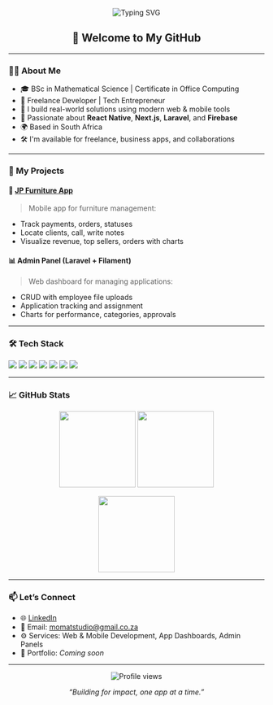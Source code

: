 <!-- Profile Banner -->
<p align="center">
  <img src="https://readme-typing-svg.demolab.com?font=Fira+Code&pause=1000&center=true&vCenter=true&width=435&lines=Hi+I'm+Mohau+Matthews+Maphalle!;Full+Stack+Developer;React+Native+%7C+Laravel+%7C+Firebase+%7C+Next.js" alt="Typing SVG" />
</p>

<h2 align="center">👋 Welcome to My GitHub</h2>

---

### 🧑‍💻 About Me

- 🎓 BSc in Mathematical Science | Certificate in Office Computing  
- 💼 Freelance Developer | Tech Entrepreneur  
- 🔨 I build real-world solutions using modern web & mobile tools  
- 📱 Passionate about **React Native**, **Next.js**, **Laravel**, and **Firebase**  
- 🌍 Based in South Africa  
- 🛠️ I'm available for freelance, business apps, and collaborations  

---

### 🚀 My Projects

#### 📱 [JP Furniture App](https://github.com/momatstudio/jp-furniture-app)
> Mobile app for furniture management:
- Track payments, orders, statuses
- Locate clients, call, write notes
- Visualize revenue, top sellers, orders with charts

#### 📊 Admin Panel (Laravel + Filament)
> Web dashboard for managing applications:
- CRUD with employee file uploads
- Application tracking and assignment
- Charts for performance, categories, approvals

---

### 🛠️ Tech Stack

<p align="left">
  <img src="https://img.shields.io/badge/React_Native-20232A?style=for-the-badge&logo=react&logoColor=61DAFB" />
  <img src="https://img.shields.io/badge/Next.js-000000?style=for-the-badge&logo=nextdotjs&logoColor=white" />
  <img src="https://img.shields.io/badge/Laravel-F55247?style=for-the-badge&logo=laravel&logoColor=white" />
  <img src="https://img.shields.io/badge/Firebase-FFCB2B?style=for-the-badge&logo=firebase&logoColor=000" />
  <img src="https://img.shields.io/badge/PostgreSQL-316192?style=for-the-badge&logo=postgresql&logoColor=white" />
  <img src="https://img.shields.io/badge/MobX-FF9955?style=for-the-badge&logo=mobx&logoColor=000" />
  <img src="https://img.shields.io/badge/Tailwind_CSS-06B6D4?style=for-the-badge&logo=tailwindcss&logoColor=white" />
</p>

---

### 📈 GitHub Stats

<p align="center">
  <img src="https://github-readme-stats.vercel.app/api?username=momatstudio&show_icons=true&theme=radical" height="150" />
  <img src="https://github-readme-streak-stats.herokuapp.com/?user=momatstudio&theme=radical" height="150"/>
</p>

<p align="center">
  <img src="https://github-readme-stats.vercel.app/api/top-langs/?username=momatstudio&layout=compact&theme=radical" height="150"/>
</p>

---

### 📫 Let’s Connect

- 🌐 [LinkedIn](https://www.linkedin.com/in/mohau-maphalle-58236722a)  
- 📧 Email: momatstudio@gmail.co.za
- ⚙️ Services: Web & Mobile Development, App Dashboards, Admin Panels  
- 💼 Portfolio: *Coming soon*

---

<p align="center">
  <img src="https://komarev.com/ghpvc/?username=momatstudio&style=flat-square&color=blue" alt="Profile views" />
</p>

<p align="center"><i>“Building for impact, one app at a time.”</i></p>
